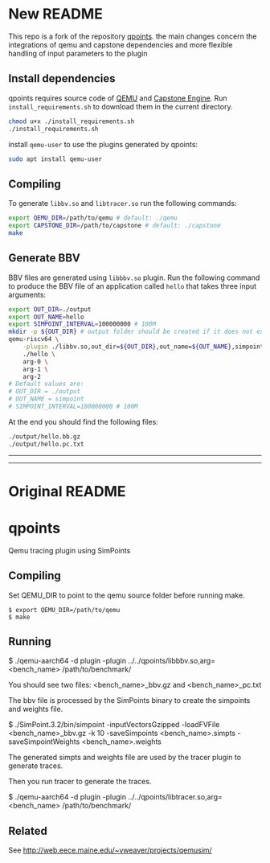 # New README

This repo is a fork of the repository [qpoints](https://github.com/pranith/qpoints/tree/master).
the main changes concern the integrations of qemu and capstone dependencies and more flexible handling of input parameters to the plugin

## Install dependencies
qpoints requires source code of [QEMU](https://github.com/qemu/qemu) and [Capstone Engine](https://github.com/capstone-engine/capstone). Run ```install_requirements.sh``` to download them in the current directory.
```bash
chmod u+x ./install_requirements.sh
./install_requirements.sh
```
install ```qemu-user``` to use the plugins generated by qpoints: 
```bash
sudo apt install qemu-user
```


## Compiling
To generate ```libbv.so``` and ```libtracer.so``` run the following commands:
```bash 
export QEMU_DIR=/path/to/qemu # default: ./qemu
export CAPSTONE_DIR=/path/to/capstone # default: ./capstone
make
```

## Generate BBV
BBV files are generated using ```libbbv.so``` plugin. Run the following command to produce the BBV file of an application called ```hello``` that takes three input arguments:
```bash 
export OUT_DIR=./output
export OUT_NAME=hello
export SIMPOINT_INTERVAL=100000000 # 100M
mkdir -p ${OUT_DIR} # output folder should be created if it does not exist
qemu-riscv64 \
    -plugin ./libbv.so,out_dir=${OUT_DIR},out_name=${OUT_NAME},simpoint_interval=${SIMPOINT_INTERVAL} \
    ./hello \
    arg-0 \
    arg-1 \
    arg-2
# Default values are:
# OUT_DIR = ./output
# OUT_NAME = simpoint
# SIMPOINT_INTERVAL=100000000 # 100M
```
At the end you should find the following files:
```bash 
./output/hello.bb.gz
./output/hello.pc.txt
```
---
---

# Original README
# qpoints
Qemu tracing plugin using SimPoints

Compiling
---
Set QEMU_DIR to point to the qemu source folder before running make.

```
$ export QEMU_DIR=/path/to/qemu
$ make
```

Running
---

$ ./qemu-aarch64 -d plugin -plugin ../../qpoints/libbbv.so,arg=<bench_name> /path/to/benchmark/

You should see two files: <bench_name>_bbv.gz and <bench_name>_pc.txt

The bbv file is processed by the SimPoints binary to create the simpoints and
weights file.

$ ./SimPoint.3.2/bin/simpoint -inputVectorsGzipped -loadFVFile <bench_name>_bbv.gz -k 10 -saveSimpoints <bench_name>.simpts  -saveSimpointWeights <bench_name>.weights

The generated simpts and weights file are used by the tracer plugin to generate
traces.

Then you run tracer to generate the traces.

$ ./qemu-aarch64 -d plugin -plugin ../../qpoints/libtracer.so,arg=<bench_name> /path/to/benchmark/

Related
---

See http://web.eece.maine.edu/~vweaver/projects/qemusim/


